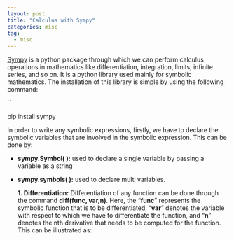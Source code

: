 ```yaml
---
layout: post
title: "Calculus with Sympy"
categories: misc
tag: 
  - misc
---
```


[Sympy](https://www.sympy.org/en/index.html) is a python package through which we can perform calculus operations in mathematics like differentiation, integration, limits, infinite series, and so on. It is a python library used mainly for symbolic mathematics. The installation of this library is simple by using the following command:

``

pip install sympy

In order to write any symbolic expressions, firstly, we have to declare the symbolic variables that are involved in the symbolic expression. This can be done by:

- **sympy.Symbol( ):** used to declare a single variable by passing a variable as a string

- **sympy.symbols( ):** used to declare multi variables.

  **1. Differentiation:**
  Differentiation of any function can be done through the command **diff(func, var,n)**. Here, the “**func**” represents the symbolic function that is to be differentiated, “**var**” denotes the variable with respect to which we have to differentiate the function, and “**n**” denotes the nth derivative that needs to be computed for the function. This can be illustrated as:



